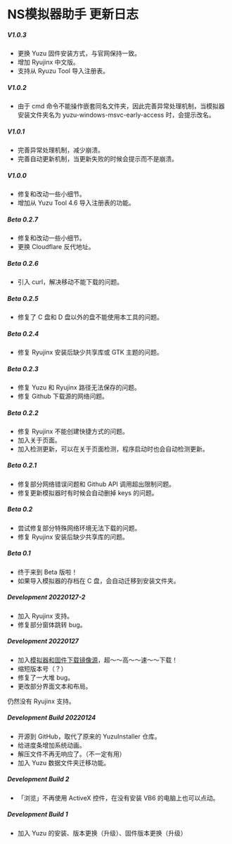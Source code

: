 ﻿# NS模拟器助手 更新日志

##### V1.0.3

- 更换 Yuzu 固件安装方式，与官网保持一致。
- 增加 Ryujinx 中文版。
- 支持从 Ryuzu Tool 导入注册表。

##### V1.0.2

- 由于 cmd 命令不能操作嵌套同名文件夹，因此完善异常处理机制，当模拟器安装文件夹名为 yuzu-windows-msvc-early-access 时，会提示改名。

##### V1.0.1

- 完善异常处理机制，减少崩溃。
- 完善自动更新机制，当更新失败的时候会提示而不是崩溃。

##### V1.0.0

- 修复和改动一些小细节。
- 增加从 Yuzu Tool 4.6 导入注册表的功能。

##### Beta 0.2.7

- 修复和改动一些小细节。
- 更换 Cloudflare 反代地址。

##### Beta 0.2.6

- 引入 curl，解决移动不能下载的问题。

##### Beta 0.2.5

- 修复了 C 盘和 D 盘以外的盘不能使用本工具的问题。

##### Beta 0.2.4

- 修复 Ryujinx 安装后缺少共享库或 GTK 主题的问题。

##### Beta 0.2.3

- 修复 Yuzu 和 Ryujinx 路径无法保存的问题。
- 修复 Github 下载源的网络问题。

##### Beta 0.2.2

- 修复 Ryujinx 不能创建快捷方式的问题。
- 加入关于页面。
- 加入检测更新，可以在关于页面检测，程序启动时也会自动检测更新。

##### Beta 0.2.1

- 修复部分网络错误问题和 Github API 调用超出限制问题。
- 修复更新模拟器时有时候会自动删掉 keys 的问题。

##### Beta 0.2

- 尝试修复部分特殊网络环境无法下载的问题。
- 修复 Ryujinx 安装后缺少共享库的问题。

##### Beta 0.1

- 终于来到 Beta 版啦！
- 如果导入模拟器的存档在 C 盘，会自动迁移到安装文件夹。

##### Development 20220127-2

- 加入 Ryujinx 支持。
- 修复部分窗体跳转 bug。

##### Development 20220127

- 加入[模拟器和固件下载镜像源](https://github.com/YidaozhanYa/NSEmuHelperAutoMirror)，超～～高～～速～～下载！
- 缩短版本号（？）
- 修复了一大堆 bug。
- 更改部分界面文本和布局。

仍然没有 Ryujinx 支持。

##### Development Build 20220124

- 开源到 GitHub，取代了原来的 YuzuInstaller 仓库。
- 给进度条增加系统动画。
- 解压文件不再无响应了。（不一定有用）
- 加入 Yuzu 数据文件夹迁移功能。

##### Development Build 2

- 「浏览」不再使用 ActiveX 控件，在没有安装 VB6 的电脑上也可以点动。

##### Development Build 1

- 加入 Yuzu 的安装、版本更换（升级）、固件版本更换（升级）
